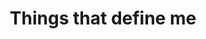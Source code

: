 ---
widget: pages

content:
    page_type: skills

skills:
  - name: Podcasts
    description: Podcasts I listen to
    icon: podcast
    icon_pack: fab
    #color: "#4caf50" # (Optional: Progress bar color)
    #color_border: "#388e3c" # (Optional: Border color)
    #items:
    #  - name: "Python"
    #    icon: "python"
    #    icon_pack: "fab"
    #    percent: 90
    #  - name: "JavaScript"
    #    icon: "js"
    #    icon_pack: "fab"
    #    percent: 80
  - name: Frameworks
    description: Frameworks I frequently use.
    items:
      - name: React
        icon: react
        icon_pack: fab
        percent: 85
  - name: Design Tools
    description: My go-to design tools.
    items:
      - name: Figma
        icon: figma
        icon_pack: fab
        percent: 70
weight: 20

title: Things that define me


---